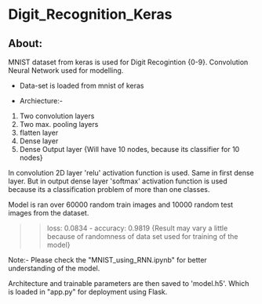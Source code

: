 # Digit_Recognition_Keras


## About:
MNIST dataset from keras is used for Digit Recogintion {0-9}. Convolution Neural Network used for modelling.


* Data-set is loaded from mnist of keras

* Archiecture:-
1) Two convolution layers
2) Two max. pooling layers
3) flatten layer
4) Dense layer
5) Dense Output layer {Will have 10 nodes, because its classifier for 10 nodes}

In convolution 2D layer 'relu' activation function is used. Same in first dense layer.
But in output dense layer 'softmax' activation function is used because its a classification problem of more than one classes.

Model is ran over 60000 random train images and 10000 random test images from the dataset.



>> loss: 0.0834 - accuracy: 0.9819
{Result may vary a little because of randomness of data set used for training of the model}

Note:- Please check the "MNIST_using_RNN.ipynb" for better understanding of the model.



Architecture and trainable parameters are then saved to 'model.h5'. Which is loaded in "app.py" for deployment using Flask. 

